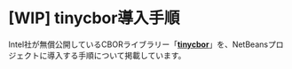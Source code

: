 # [WIP] tinycbor導入手順

Intel社が無償公開しているCBORライブラリー「<b>[tinycbor](https://github.com/intel/tinycbor)</b>」を、NetBeansプロジェクトに導入する手順について掲載しています。
